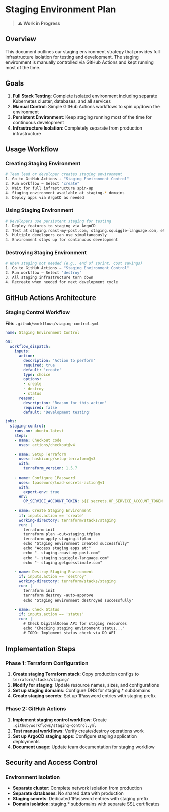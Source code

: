# Staging Environment Plan

> **⚠️ Work in Progress**

## Overview

This document outlines our staging environment strategy that provides full infrastructure isolation for testing and development. The staging environment is manually controlled via GitHub Actions and kept running most of the time.

## Goals

1. **Full Stack Testing**: Complete isolated environment including separate Kubernetes cluster, databases, and all services
2. **Manual Control**: Simple GitHub Actions workflows to spin up/down the environment
3. **Persistent Environment**: Keep staging running most of the time for continuous development
4. **Infrastructure Isolation**: Completely separate from production infrastructure


## Usage Workflow

### Creating Staging Environment
```bash
# Team lead or developer creates staging environment
1. Go to GitHub Actions → "Staging Environment Control"
2. Run workflow → Select "create"
3. Wait for full infrastructure spin-up 
4. Staging environment available at staging.* domains
5. Deploy apps via ArgoCD as needed
```

### Using Staging Environment
```bash
# Developers use persistent staging for testing
1. Deploy features to staging via ArgoCD
2. Test at staging.roast-my-post.com, staging.squiggle-language.com, etc.
3. Multiple developers can use simultaneously
4. Environment stays up for continuous development
```

### Destroying Staging Environment
```bash
# When staging not needed (e.g., end of sprint, cost savings)
1. Go to GitHub Actions → "Staging Environment Control"
2. Run workflow → Select "destroy"
3. All staging infrastructure torn down
4. Recreate when needed for next development cycle
```

## GitHub Actions Architecture

### Staging Control Workflow
**File**: `.github/workflows/staging-control.yml`

```yaml
name: Staging Environment Control

on:
  workflow_dispatch:
    inputs:
      action:
        description: 'Action to perform'
        required: true
        default: 'create'
        type: choice
        options:
        - create
        - destroy
        - status
      reason:
        description: 'Reason for this action'
        required: false
        default: 'Development testing'

jobs:
  staging-control:
    runs-on: ubuntu-latest
    steps:
    - name: Checkout code
      uses: actions/checkout@v4
      
    - name: Setup Terraform
      uses: hashicorp/setup-terraform@v3
      with:
        terraform_version: 1.5.7
        
    - name: Configure 1Password
      uses: 1password/load-secrets-action@v1
      with:
        export-env: true
      env:
        OP_SERVICE_ACCOUNT_TOKEN: ${{ secrets.OP_SERVICE_ACCOUNT_TOKEN }}
        
    - name: Create Staging Environment
      if: inputs.action == 'create'
      working-directory: terraform/stacks/staging
      run: |
        terraform init
        terraform plan -out=staging.tfplan
        terraform apply staging.tfplan
        echo "Staging environment created successfully"
        echo "Access staging apps at:"
        echo "- staging.roast-my-post.com"
        echo "- staging.squiggle-language.com"
        echo "- staging.getguesstimate.com"
        
    - name: Destroy Staging Environment  
      if: inputs.action == 'destroy'
      working-directory: terraform/stacks/staging
      run: |
        terraform init
        terraform destroy -auto-approve
        echo "Staging environment destroyed successfully"
        
    - name: Check Status
      if: inputs.action == 'status'
      run: |
        # Check DigitalOcean API for staging resources
        echo "Checking staging environment status..."
        # TODO: Implement status check via DO API
```


## Implementation Steps

### Phase 1: Terraform Configuration
1. **Create staging Terraform stack**: Copy production configs to `terraform/stacks/staging/`
2. **Modify for staging**: Update resource names, sizes, and configurations
3. **Set up staging domains**: Configure DNS for staging.* subdomains
4. **Create staging secrets**: Set up 1Password entries with staging prefix

### Phase 2: GitHub Actions
1. **Implement staging control workflow**: Create `.github/workflows/staging-control.yml`
2. **Test manual workflows**: Verify create/destroy operations work
3. **Set up ArgoCD staging apps**: Configure staging application deployments
4. **Document usage**: Update team documentation for staging workflow


## Security and Access Control

### Environment Isolation
- **Separate cluster**: Complete network isolation from production
- **Separate databases**: No shared data with production
- **Staging secrets**: Dedicated 1Password entries with staging prefix
- **Domain isolation**: staging.* subdomains with separate SSL certificates
